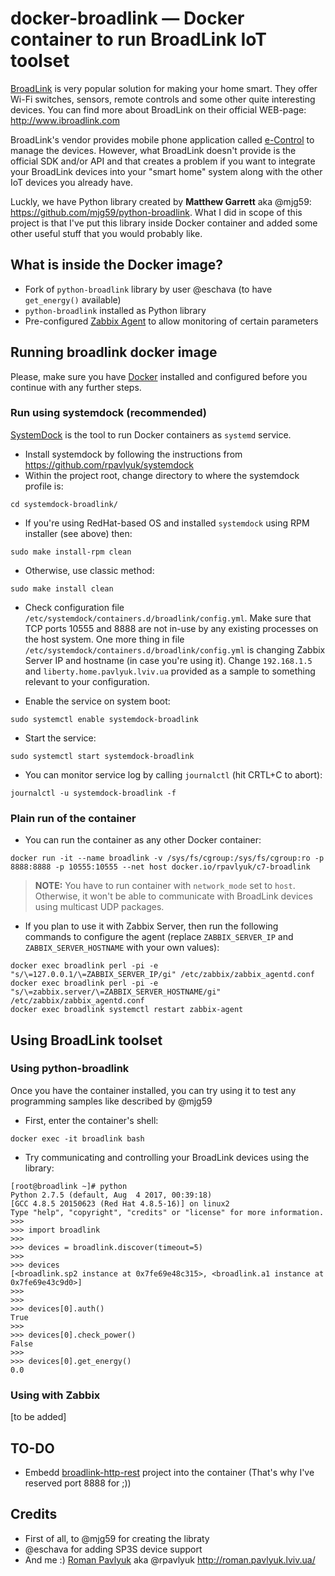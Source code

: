 # docker-broadlink — Docker container to run BroadLink IoT toolset
[BroadLink](http://www.ibroadlink.com) is very popular solution for making your home smart. They offer Wi-Fi switches, sensors, remote controls and some other quite interesting devices. You can find more about BroadLink on their official WEB-page: http://www.ibroadlink.com

BroadLink's vendor provides mobile phone application called [e-Control](https://itunes.apple.com/app/broadlink-e-control/id793152994?mt=8) to manage the devices. However, what BroadLink doesn't provide is the official SDK and/or API and that creates a problem if you want to integrate your BroadLink devices into your "smart home" system along with the other IoT devices you already have.

Luckly, we have Python library created by **Matthew Garrett** aka @mjg59: https://github.com/mjg59/python-broadlink. What I did in scope of this project is that I've put this library inside Docker container and added some other useful stuff that you would probably like.

## What is inside the Docker image?
* Fork of ```python-broadlink``` library by user @eschava (to have ```get_energy()``` available)
* ```python-broadlink``` installed as Python library
* Pre-configured [Zabbix Agent](https://www.zabbix.com/zabbix_agent) to allow monitoring of certain parameters

## Running broadlink docker image
Please, make sure you have [Docker](http://docker.io) installed and configured before you continue with any further steps.
### Run using systemdock (recommended)
[SystemDock](https://github.com/rpavlyuk/systemdock) is the tool to run Docker containers as ```systemd``` service.
* Install systemdock by following the instructions from https://github.com/rpavlyuk/systemdock
* Within the project root, change directory to where the systemdock profile is:
```
cd systemdock-broadlink/
```
* If you're using RedHat-based OS and installed ```systemdock``` using RPM installer (see above) then:
```
sudo make install-rpm clean
```
* Otherwise, use classic method:
```
sudo make install clean
```
* Check configuration file ```/etc/systemdock/containers.d/broadlink/config.yml```. Make sure that TCP ports 10555 and 8888 are not in-use by any existing processes on the host system.
One more thing in file ```/etc/systemdock/containers.d/broadlink/config.yml``` is changing Zabbix Server IP and hostname (in case you're using it). Change ```192.168.1.5``` and ```liberty.home.pavlyuk.lviv.ua``` provided as a sample to something relevant to your configuration. 

* Enable the service on system boot:
```
sudo systemctl enable systemdock-broadlink
```
* Start the service:
```
sudo systemctl start systemdock-broadlink
```
* You can monitor service log by calling ```journalctl``` (hit CRTL+C to abort):
```
journalctl -u systemdock-broadlink -f
```

### Plain run of the container
* You can run the container as any other Docker container:
```
docker run -it --name broadlink -v /sys/fs/cgroup:/sys/fs/cgroup:ro -p 8888:8888 -p 10555:10555 --net host docker.io/rpavlyuk/c7-broadlink
```
> **NOTE:** You have to run container with ```network_mode``` set to ```host```. Otherwise, it won't be able to communicate with BroadLink devices using multicast UDP packages.
* If you plan to use it with Zabbix Server, then run the following commands to configure the agent (replace ```ZABBIX_SERVER_IP``` and ```ZABBIX_SERVER_HOSTNAME``` with your own values):
```
docker exec broadlink perl -pi -e "s/\=127.0.0.1/\=ZABBIX_SERVER_IP/gi" /etc/zabbix/zabbix_agentd.conf
docker exec broadlink perl -pi -e "s/\=zabbix.server/\=ZABBIX_SERVER_HOSTNAME/gi" /etc/zabbix/zabbix_agentd.conf
docker exec broadlink systemctl restart zabbix-agent
```

## Using BroadLink toolset
### Using python-broadlink
Once you have the container installed, you can try using it to test any programming samples like described by @mjg59
* First, enter the container's shell:
```
docker exec -it broadlink bash
```
* Try communicating and controlling your BroadLink devices using the library:
```
[root@broadlink ~]# python
Python 2.7.5 (default, Aug  4 2017, 00:39:18)
[GCC 4.8.5 20150623 (Red Hat 4.8.5-16)] on linux2
Type "help", "copyright", "credits" or "license" for more information.
>>>
>>> import broadlink
>>>
>>> devices = broadlink.discover(timeout=5)
>>>
>>> devices
[<broadlink.sp2 instance at 0x7fe69e48c315>, <broadlink.a1 instance at 0x7fe69e43c9d0>]
>>>
>>>
>>> devices[0].auth()
True
>>>
>>> devices[0].check_power()
False
>>>
>>> devices[0].get_energy()
0.0
```
### Using with Zabbix
[to be added]

## TO-DO
* Embedd [broadlink-http-rest](https://github.com/radinsky/broadlink-http-rest) project into the container (That's why I've reserved port 8888 for ;))

## Credits
* First of all, to @mjg59 for creating the libraty
* @eschava for adding SP3S device support
* And me :) [Roman Pavlyuk](mailto:roman.pavlyuk@gmail.com) aka @rpavlyuk http://roman.pavlyuk.lviv.ua/

